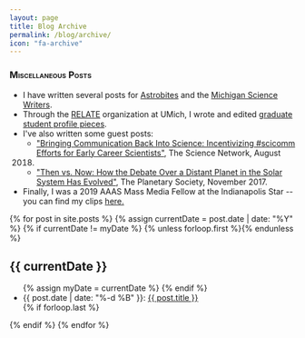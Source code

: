 ```yaml
---
layout: page
title: Blog Archive
permalink: /blog/archive/
icon: "fa-archive"
---
```


### <span style="font-variant:small-caps;">Miscellaneous Posts</span>
* I have written several posts for <a
href="https://astrobites.org/author/shamilton/"
target="_blank">Astrobites</a> and the <a
href="https://misciwriters.com/tag/stephaniehamilton/"
target="_blank">Michigan Science Writers</a>.
* Through the [RELATE](https://learntorelate.org) organization at UMich, I wrote
and edited [graduate student profile
pieces](https://sites.google.com/search/umich.edu/grad-ed-studentstories?query=Stephanie%20Hamilton&scope=site).
* I've also written some guest posts:
  * <a
  href="https://blog.ucsusa.org/science-blogger/bringing-communication-back-into-science-incentivizing-scicomm-efforts-for-early-career-scientists"
  target="_blank">"Bringing Communication Back Into Science: Incentivizing
  #scicomm Efforts for Early Career Scientists"</a>, The Science Network, August
  2018.
  * <a
  href="http://www.planetary.org/blogs/guest-blogs/2017/1030-planet-nine-debate-history.html"
  target="_blank">"Then vs. Now: How the Debate Over a Distant Planet in the
  Solar System Has Evolved"</a>, The Planetary Society, November 2017.
* Finally, I was a 2019 AAAS Mass Media Fellow at the Indianapolis Star -- you
can find my clips <a
href="https://www.aaas.org/programs/mass-media-fellowship/stephanie-hamilton" target="_blank">here.</a>


<section class="archive-post-list">

   {% for post in site.posts %}
       {% assign currentDate = post.date | date: "%Y" %}
       {% if currentDate != myDate %}
           {% unless forloop.first %}</ul>{% endunless %}
           <h1>{{ currentDate }}</h1>
           <ul>
           {% assign myDate = currentDate %}
       {% endif %}
       <li><span>{{ post.date | date: "%-d %B" }}</span>:  <a href="{{ post.url }}">{{ post.title }}</a></li>
       {% if forloop.last %}</ul>{% endif %}
   {% endfor %}

</section>
